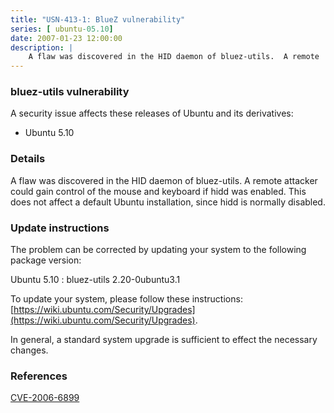 ```yaml
---
title: "USN-413-1: BlueZ vulnerability"
series: [ ubuntu-05.10]
date: 2007-01-23 12:00:00
description: |
    A flaw was discovered in the HID daemon of bluez-utils.  A remote  attacker could gain control of the mouse and keyboard if hidd was  enabled.  This does not affect a default Ubuntu installation, since hidd  is normally disabled.
--- 
```

 
### bluez-utils vulnerability

A security issue affects these releases of Ubuntu and its derivatives:

* Ubuntu 5.10

### Details

A flaw was discovered in the HID daemon of bluez-utils. A remote attacker could gain control of the mouse and keyboard if hidd was enabled. This does not affect a default Ubuntu installation, since hidd is normally disabled.

### Update instructions

The problem can be corrected by updating your system to the following package version:

Ubuntu 5.10
 : bluez-utils <span>2.20-0ubuntu3.1</span>

To update your system, please follow these instructions: [https://wiki.ubuntu.com/Security/Upgrades](https://wiki.ubuntu.com/Security/Upgrades).

In general, a standard system upgrade is sufficient to effect the necessary changes.

### References

 [CVE-2006-6899](http://people.ubuntu.com/~ubuntu-security/cve/CVE-2006-6899)
 
